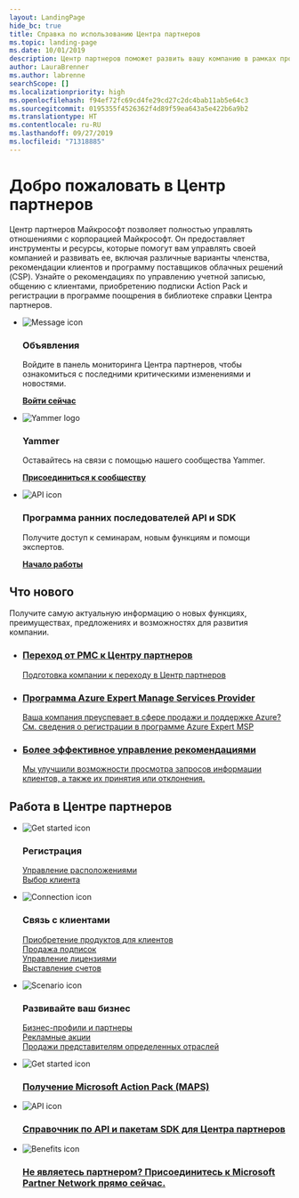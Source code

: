 ```yaml
---
layout: LandingPage
hide_bc: true
title: Справка по использованию Центра партнеров
ms.topic: landing-page
ms.date: 10/01/2019
description: Центр партнеров поможет развить вашу компанию в рамках программы поставщиков облачных решений (Майкрософт). Настройте учетную запись, свяжитесь с клиентами, купите подписку Action Pack и найдите дополнительные сведения о партнерах по программам CSP и MPN. 
author: LauraBrenner
ms.author: labrenne
searchScope: []
ms.localizationpriority: high
ms.openlocfilehash: f94ef72fc69cd4fe29cd27c2dc4bab11ab5e64c3
ms.sourcegitcommit: 0195355f4526362f4d89f59ea643a5e422b6a9b2
ms.translationtype: HT
ms.contentlocale: ru-RU
ms.lasthandoff: 09/27/2019
ms.locfileid: "71318885"
---
```

# <a name="welcome-to-partner-center"></a>Добро пожаловать в Центр партнеров

Центр партнеров Майкрософт позволяет полностью управлять отношениями с корпорацией Майкрософт. Он предоставляет инструменты и ресурсы, которые помогут вам управлять своей компанией и развивать ее, включая различные варианты членства, рекомендации клиентов и программу поставщиков облачных решений (CSP). Узнайте о рекомендациях по управлению учетной записью, общению с клиентами, приобретению подписки Action Pack и регистрации в программе поощрения в библиотеке справки Центра партнеров.


<ul id="products1" class="cardsF cols cols3 panelContent singlePanelContent">
    <li>
        <div class="cardSize">
            <div class="cardPadding">
                <div class="card">
                    <div class="cardImageOuter">
                        <div class="cardImage">
                            <img alt="Message icon" src="images/message-icon.png" data-linktype="external">
                        </div>
                    </div>
                    <div class="cardText">
                        <h3>Объявления</h3>
                        <p>Войдите в панель мониторинга Центра партнеров, чтобы ознакомиться с последними критическими изменениями и новостями.</p>
                        <p><a href="https://partner.microsoft.com/pcv/announcements"><b>Войти сейчас</b></a></p>
                    </div>
                </div>
            </div>
        </div>
    </li>
    <li>
        <div class="cardSize">
            <div class="cardPadding">
                <div class="card">
                    <div class="cardImageOuter">
                        <div class="cardImage">
                            <img alt="Yammer logo" src="images/yammer-logo.png" data-linktype="external">
                        </div>
                    </div>
                    <div class="cardText">
                        <h3>Yammer</h3>
                        <p>Оставайтесь на связи с помощью нашего сообщества Yammer.</p>
                        <p><a href="https://go.microsoft.com/fwlink/p/?linkid=851605"><b>Присоединиться к сообществу</b></a></p>
                    </div>
                </div>
            </div>
        </div>
    </li>  
    <li>
        <div class="cardSize">
            <div class="cardPadding">
                <div class="card">
                    <div class="cardImageOuter">
                        <div class="cardImage">
                            <img alt="API icon" src="images/i_api.png" data-linktype="external">
                        </div>
                    </div>
                    <div class="cardText">
                        <h3>Программа ранних последователей API и SDK</h3>
                        <p>Получите доступ к семинарам, новым функциям и помощи экспертов.</p>
                        <p><a href="/partner-center/develop/early-adopter-program"><b>Начало работы</b></a></p>
                    </div>
                </div>
            </div>
        </div>
    </li>    
</ul>

<h2>Что нового</h2>
<p>Получите самую актуальную информацию о новых функциях, преимуществах, предложениях и возможностях для развития компании.</p>
<ul id="products1" class="cardsZ cols cols3 panelContent singlePanelContent">
    <li>
        <div class="cardSize">
            <div class="cardPadding">
                <div class="card">
                    <div class="cardText"><a href="/partner-center/move-pmc-pc-map">
                        <h3>Переход от PMC к Центру партнеров</h3>
                        <p>Подготовка компании к переходу в Центр партнеров</p></a>
                    </div>
                </div>
            </div>
        </div>
    </li>
    <li>
        <div class="cardSize">
            <div class="cardPadding">
                <div class="card">
                    <div class="cardText"><a href="/partner-center/Azure-expert-msp">
                        <h3>Программа Azure Expert Manage Services Provider</h3>
                        <p>Ваша компания преуспевает в сфере продажи и поддержке Azure? См. сведения о регистрации в программе Azure Expert MSP</p></a>
                    </div>
                </div>
            </div>
        </div>
    </li>
    <li>
        <div class="cardSize">
            <div class="cardPadding">
                <div class="card">
                    <div class="cardText"><a href="/partner-center/responding-to-referrals#new-referrals">
                        <h3>Более эффективное управление рекомендациями</h3>
                        <p>Мы улучшили возможности просмотра запросов информации клиентов, а также их принятия или отклонения.</p></a>
                    </div>
                </div>
            </div>
        </div>
    </li>       
</ul>


<h2>Работа в Центре партнеров</h2>

<ul id="products1" class="cardsC cols cols3 panelContent singlePanelContent">
    <li>
        <div class="cardSize">
            <div class="cardPadding">
                <div class="card">
                    <div class="cardImageOuter">
                        <div class="cardImage bgdAccent1">
                            <img alt="Get started icon" src="https://docs.microsoft.com/media/illustrations/sql-get-started-understand.svg" data-linktype="external">
                        </div>
                    </div>
                    <div class="cardText">
                        <h3>Регистрация</h3>
                        <p><a href="/partner-center/manage-locations">Управление расположениями</a><br /><a href="/partner-center/azure-active-directory-tenants-and-partner-center">Выбор клиента</a></p>
                    </div>
                </div>
            </div>
        </div>
    </li>
    <li>
        <div class="cardSize">
            <div class="cardPadding">
                <div class="card">
                    <div class="cardImageOuter">
                        <div class="cardImage bgdAccent1">
                            <img alt="Connection icon" src="https://docs.microsoft.com/media/illustrations/virtualization-hperv-server-community.svg" data-linktype="external">
                        </div>
                    </div>
                    <div class="cardText">
                        <h3>Связь с клиентами</h3>
                        <p><a href="/partner-center/csp-offers">Приобретение продуктов для клиентов</a><br /><a href="/partner-center/customer-subscriptions">Продажа подписок</a><br /><a href="/partner-center/assign-licenses-to-users">Управление лицензиями</a><br /><a href="/partner-center/billing">Выставление счетов</a></p>
                    </div>
                </div>
            </div>
        </div>
    </li>
    <li>
        <div class="cardSize">
            <div class="cardPadding">
                <div class="card">
                    <div class="cardImageOuter">
                        <div class="cardImage bgdAccent1">
                            <img alt="Scenario icon" src="https://docs.microsoft.com/media/illustrations/biztalk-get-started-scenarios.svg" data-linktype="external">
                        </div>
                    </div>
                    <div class="cardText">
                        <h3>Развивайте ваш бизнес</h3>
                        <p><a href="/partner-center/referrals">Бизнес-профили и партнеры</a><br /><a href="/partner-center/promotions">Рекламные акции</a><br /><a href="/partner-center/get-special-pricing-for-offers">Продажи представителям определенных отраслей</a></p>
                    </div>
                </div>
            </div>
        </div>
    </li>
</ul>




<ul id="products2" class="cardsY cols cols3 panelContent singlePanelContent">
    <li>
        <div class="cardSize">
            <div class="cardPadding">
                <div class="card">
                    <div class="cardImageOuter">
                        <div class="cardImage bgdAccent1">
                            <img alt="Get started icon" src="https://docs.microsoft.com/media/common/i_get-started.svg" data-linktype="external">
                        </div>
                    </div>
                    <div class="cardText">
                        <h3><a href="/partner-center/mpn-get-action-pack">Получение Microsoft Action Pack (MAPS)</a></h3>
                    </div>
                </div>
            </div>
        </div>
    </li>
    <li>
        <div class="cardSize">
            <div class="cardPadding">
                <div class="card">
                    <div class="cardImageOuter">
                        <div class="cardImage bgdAccent1">
                            <img alt="API icon" src="https://docs.microsoft.com/media/common/i_api-reference.svg" data-linktype="external">
                        </div>
                    </div>                
                    <div class="cardText">
                        <h3><a href="/partner-center/develop/">Справочник по API и пакетам SDK для Центра партнеров</a></h3>
                    </div>
                </div>
            </div>
        </div>
    </li>
    <li>
        <div class="cardSize">
            <div class="cardPadding">
                <div class="card">
                    <div class="cardImageOuter">
                        <div class="cardImage bgdAccent1">
                            <img alt="Benefits icon" src="https://docs.microsoft.com//media/common/i_benefits.svg" data-linktype="external">
                        </div>
                    </div>
                    <div class="cardText">
                        <h3><a href="https://partners.microsoft.com/PartnerProgram/simplifiedenrollment.aspx">Не являетесь партнером? Присоединитесь к Microsoft Partner Network прямо сейчас.</a></h3>
                    </div>
                </div>
            </div>
        </div>
    </li>    
</ul>

